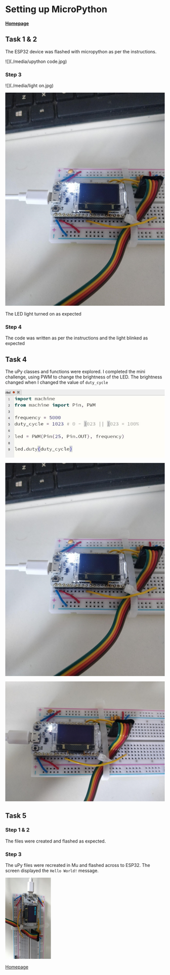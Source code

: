 # Setting up MicroPython

**[Homepage](./index.html)**

## Task 1 & 2

The ESP32 device was flashed with micropython as per the instructions.

![](./media/upython code.jpg)

### Step 3

![](./media/light on.jpg)

![](./media/pic10.jpg)

The LED light turned on as expected

### Step 4

The code was written as per the instructions and the light blinked as expected

## Task 4

The uPy classes and functions were explored. I completed the mini challenge, using PWM to change the brightness of the LED. The brightness changed when I changed the value of `duty_cycle`

![](./media/code2.jpg)

![](./media/pic10.jpg)

![](./media/pic.jpg)

## Task 5

### Step 1 & 2

The files were created and flashed as expected.

### Step 3

The uPy files were recreated in Mu and flashed across to ESP32. The screen displayed the `Hello World!` message.

<img src="./media/Scan - 2021-06-16 13_05_21.jpeg" style="zoom: 25%;" />

[Homepage](./index.html)

